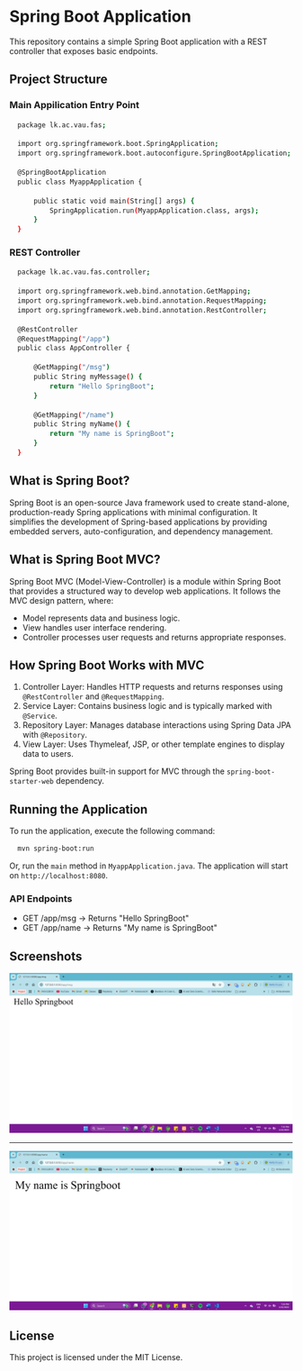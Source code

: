 # Spring Boot Application
This repository contains a simple Spring Boot application with a REST controller that exposes basic endpoints.

## Project Structure 
### Main Appilication Entry Point 
```bash
  package lk.ac.vau.fas;

  import org.springframework.boot.SpringApplication;
  import org.springframework.boot.autoconfigure.SpringBootApplication;
  
  @SpringBootApplication
  public class MyappApplication {
  
      public static void main(String[] args) {
          SpringApplication.run(MyappApplication.class, args);
      }
  }
```
### REST Controller
```bash
  package lk.ac.vau.fas.controller;

  import org.springframework.web.bind.annotation.GetMapping;
  import org.springframework.web.bind.annotation.RequestMapping;
  import org.springframework.web.bind.annotation.RestController;
  
  @RestController
  @RequestMapping("/app")
  public class AppController {
      
      @GetMapping("/msg")
      public String myMessage() {
          return "Hello SpringBoot";
      }
      
      @GetMapping("/name")
      public String myName() {
          return "My name is SpringBoot";
      }
  }
```
## What is Spring Boot?
Spring Boot is an open-source Java framework used to create stand-alone, production-ready Spring applications with minimal configuration. It simplifies the development of Spring-based applications by providing embedded servers, auto-configuration, and dependency management.

## What is Spring Boot MVC?

Spring Boot MVC (Model-View-Controller) is a module within Spring Boot that provides a structured way to develop web applications. It follows the MVC design pattern, where:

* Model represents data and business logic.
* View handles user interface rendering.
* Controller processes user requests and returns appropriate responses.

## How Spring Boot Works with MVC

1. Controller Layer: Handles HTTP requests and returns responses using `@RestController` and `@RequestMapping`.
2. Service Layer: Contains business logic and is typically marked with `@Service`.
3. Repository Layer: Manages database interactions using Spring Data JPA with `@Repository`.
4. View Layer: Uses Thymeleaf, JSP, or other template engines to display data to users.

Spring Boot provides built-in support for MVC through the `spring-boot-starter-web` dependency.

## Running the Application
To run the application, execute the following command:
```bash
  mvn spring-boot:run
```
Or, run the `main` method in `MyappApplication.java`.
The application will start on `http://localhost:8080`.

### API Endpoints

* GET /app/msg → Returns "Hello SpringBoot"
* GET /app/name → Returns "My name is SpringBoot"

## Screenshots
![output1](output02.png)

---
![output2](output01.png)


## License
This project is licensed under the MIT License.

